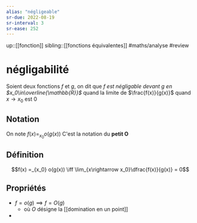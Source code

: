 ```yaml
---
alias: "négligeable"
sr-due: 2022-08-19
sr-interval: 3
sr-ease: 252
---
```

up::[[fonction]]
sibling::[[fonctions équivalentes]]
#maths/analyse #review 
# négligabilité
Soient deux fonctions $f$ et $g$, on dit que _$f$ est négligable devant $g$ en $x_0\in\overline{\mathbb{R}}$_ quand la limite de $\frac{f(x)}{g(x)}$ quand $x \rightarrow x_{0}$ est $0$


## Notation
On note $f(x) =_{x_0} o(g(x))$
C'est la notation du **petit O**

## Définition

$$f(x) =_{x_0} o(g(x)) \iff \lim_{x\rightarrow x_0}\dfrac{f(x)}{g(x)} = 0$$

## Propriétés

 - $f = o(g) \implies f = O(g)$
     - où $O$ désigne la [[domination en un point]]
 - 

